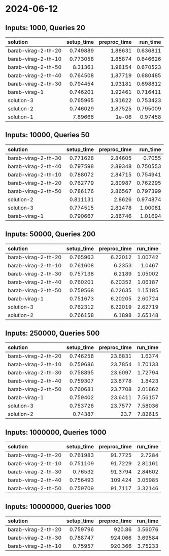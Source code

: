 # 2024-06-12

## Inputs: 1000, Queries 20

| solution            |   setup_time |   preproc_time |   run_time |
|:--------------------|-------------:|---------------:|-----------:|
| barab-virag-2-th-20 |     0.749889 |        1.88631 |   0.636811 |
| barab-virag-2-th-10 |     0.773058 |        1.85874 |   0.646626 |
| barab-virag-2-th-50 |     8.31361  |        1.98154 |   0.670523 |
| barab-virag-2-th-40 |     0.764508 |        1.87719 |   0.680485 |
| barab-virag-2-th-30 |     0.794454 |        1.93181 |   0.698812 |
| barab-virag-1       |     0.746201 |        1.92461 |   0.716411 |
| solution-3          |     0.765965 |        1.91622 |   0.753423 |
| solution-2          |     0.746029 |        1.87525 |   0.795009 |
| solution-1          |     7.89666  |        1e-06   |   0.97458  |

## Inputs: 10000, Queries 50

| solution            |   setup_time |   preproc_time |   run_time |
|:--------------------|-------------:|---------------:|-----------:|
| barab-virag-2-th-30 |     0.771628 |        2.84605 |   0.7055   |
| barab-virag-2-th-40 |     0.797598 |        2.89348 |   0.750553 |
| barab-virag-2-th-10 |     0.788072 |        2.84715 |   0.754941 |
| barab-virag-2-th-20 |     0.762779 |        2.80987 |   0.762295 |
| barab-virag-2-th-50 |     0.786176 |        2.86567 |   0.797399 |
| solution-2          |     0.811131 |        2.8626  |   0.974874 |
| solution-3          |     0.774515 |        2.81478 |   1.00081  |
| barab-virag-1       |     0.790667 |        2.86746 |   1.01694  |

## Inputs: 50000, Queries 200

| solution            |   setup_time |   preproc_time |   run_time |
|:--------------------|-------------:|---------------:|-----------:|
| barab-virag-2-th-20 |     0.765963 |        6.22012 |    1.00742 |
| barab-virag-2-th-10 |     0.761608 |        6.2353  |    1.0467  |
| barab-virag-2-th-30 |     0.757138 |        6.2189  |    1.05002 |
| barab-virag-2-th-40 |     0.760201 |        6.20352 |    1.06187 |
| barab-virag-2-th-50 |     0.759568 |        6.22635 |    1.15185 |
| barab-virag-1       |     0.751673 |        6.20205 |    2.60724 |
| solution-3          |     0.762312 |        6.22019 |    2.62719 |
| solution-2          |     0.766158 |        6.1898  |    2.65148 |

## Inputs: 250000, Queries 500

| solution            |   setup_time |   preproc_time |   run_time |
|:--------------------|-------------:|---------------:|-----------:|
| barab-virag-2-th-20 |     0.746258 |        23.6831 |    1.6374  |
| barab-virag-2-th-10 |     0.759686 |        23.7854 |    1.70133 |
| barab-virag-2-th-30 |     0.758895 |        23.6097 |    1.72794 |
| barab-virag-2-th-40 |     0.759307 |        23.8778 |    1.8423  |
| barab-virag-2-th-50 |     0.760681 |        23.7708 |    2.01862 |
| barab-virag-1       |     0.759402 |        23.6411 |    7.56157 |
| solution-3          |     0.753726 |        23.7577 |    7.58036 |
| solution-2          |     0.74387  |        23.7    |    7.82615 |

## Inputs: 1000000, Queries 1000

| solution            |   setup_time |   preproc_time |   run_time |
|:--------------------|-------------:|---------------:|-----------:|
| barab-virag-2-th-20 |     0.761983 |        91.7725 |    2.7284  |
| barab-virag-2-th-10 |     0.751109 |        91.7229 |    2.81161 |
| barab-virag-2-th-30 |     0.76532  |        91.3794 |    2.84602 |
| barab-virag-2-th-40 |     0.756493 |       109.424  |    3.05985 |
| barab-virag-2-th-50 |     0.759709 |        91.7117 |    3.32146 |

## Inputs: 10000000, Queries 1000

| solution            |   setup_time |   preproc_time |   run_time |
|:--------------------|-------------:|---------------:|-----------:|
| barab-virag-2-th-20 |     0.759796 |        920.86  |    3.56076 |
| barab-virag-2-th-30 |     0.788747 |        924.066 |    3.69584 |
| barab-virag-2-th-10 |     0.75957  |        920.366 |    3.75233 |
